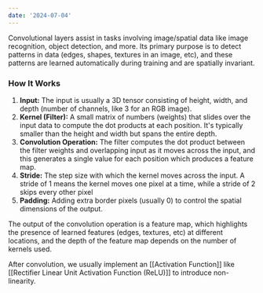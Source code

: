 ```yaml
---
date: '2024-07-04'
---
```

Convolutional layers assist in tasks involving image/spatial data like image recognition, object detection, and more. Its primary purpose is to detect patterns in data (edges, shapes, textures in an image, etc), and these patterns are learned automatically during training and are spatially invariant. 

### How It Works
1. **Input:** The input is usually a 3D tensor consisting of height, width, and depth (number of channels, like 3 for an RGB image).
2. **Kernel (Filter):** A small matrix of numbers (weights) that slides over the input data to compute the dot products at each position. It's typically smaller than the height and width but spans the entire depth.
3. **Convolution Operation:** The filter computes the dot product between the filter weights and overlapping input as it moves across the input, and this generates a single value for each position which produces a feature map.
4. **Stride:** The step size with which the kernel moves across the input. A stride of 1 means the kernel moves one pixel at a time, while a stride of 2 skips every other pixel
5. **Padding:** Adding extra border pixels (usually 0) to control the spatial dimensions of the output.

The output of the convolution operation is a feature map, which highlights the presence of learned features (edges, textures, etc) at different locations, and the depth of the feature map depends on the number of kernels used.

After convolution, we usually implement an [[Activation Function]] like [[Rectifier Linear Unit Activation Function (ReLU)]] to introduce non-linearity.